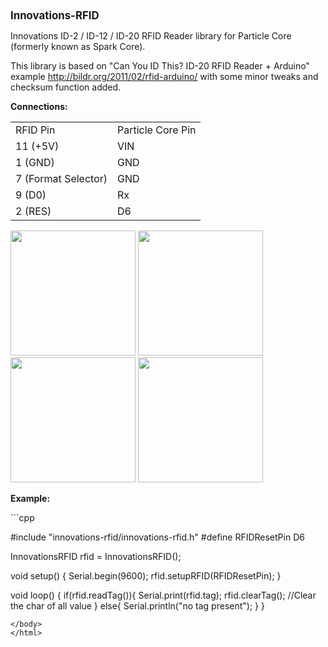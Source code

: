 <html>
<body>
    <b><big>Innovations-RFID</big></b>
    <p>Innovations ID-2 / ID-12 / ID-20 RFID Reader library for  Particle Core (formerly known as Spark Core).</p>
    <p></p>
    <p>This library is based on "Can You ID This? ID-20 RFID Reader + Arduino" example <a href="http://bildr.org/2011/02/rfid-arduino/">http://bildr.org/2011/02/rfid-arduino/</a> with some minor tweaks and checksum function added.</p>
    <p></p>
    <p>
        <b>Connections:</b><br />
    </p>
    <table>
        <tr>
            <td>RFID Pin</td>
            <td>Particle Core Pin</td>
        </tr>
        <tr>
            <td>11 (+5V)</td>
            <td>VIN</td>
        </tr>
        <tr>
            <td>1 (GND)</td>
            <td>GND</td>
        </tr>
        <tr>
            <td>7 (Format Selector)</td>
            <td>GND</td>
        </tr>
        <tr>
            <td>9 (D0)</td>
            <td>Rx</td>
        </tr>
        <tr>
            <td>2 (RES)</td>
            <td>D6</td>
        </tr>
    </table>
    <p>
        <img width="200" src="https://raw.githubusercontent.com/raduseitan/Innovations-RFID/master/DSC_0091.JPG" />
        <img width="200" src="https://raw.githubusercontent.com/raduseitan/Innovations-RFID/master/DSC_0093.JPG" /><br />
        <img width="200" src="https://raw.githubusercontent.com/raduseitan/Innovations-RFID/master/DSC_0094.JPG" />
        <img width="200" src="https://raw.githubusercontent.com/raduseitan/Innovations-RFID/master/DSC_0095.JPG" />
    </p>
    <p></p>
    <p>
        <b>Example:</b><br />
    </p>
```cpp

#include "innovations-rfid/innovations-rfid.h"
#define RFIDResetPin D6

InnovationsRFID rfid = InnovationsRFID();

void setup() {
    Serial.begin(9600);
    rfid.setupRFID(RFIDResetPin);
}

void loop() {
    if(rfid.readTag()){
        Serial.print(rfid.tag);
        rfid.clearTag(); //Clear the char of all value
    }
    else{
        Serial.println("no tag present");
    }
}

```
</body>
</html>
